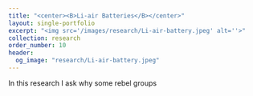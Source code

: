 ```yaml
---
title: "<center><B>Li-air Batteries</B></center>"
layout: single-portfolio
excerpt: "<img src='/images/research/Li-air-battery.jpeg' alt=''>"
collection: research
order_number: 10
header: 
  og_image: "research/Li-air-battery.jpeg"
---
```


In this research I ask why some rebel groups 

